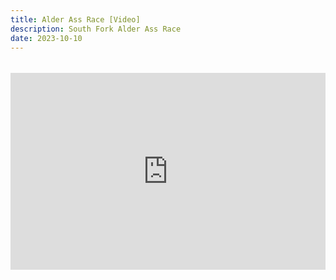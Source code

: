 ```yaml
---
title: Alder Ass Race [Video]
description: South Fork Alder Ass Race
date: 2023-10-10
---
```

######

<iframe width="100%" height="315" src="https://www.youtube.com/embed/Zl73YCZ0XUw?si=FNMs8hLS7UhRa66d" title="YouTube video player" frameborder="0" allow="accelerometer; autoplay; clipboard-write; encrypted-media; gyroscope; picture-in-picture; web-share" allowfullscreen></iframe>